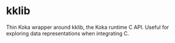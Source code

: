 # kklib

Thin Koka wrapper around kklib, the Koka runtime C API.
Useful for exploring data representations when integrating C.
